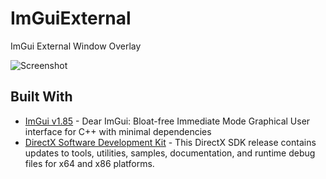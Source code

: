 # ImGuiExternal
ImGui External Window Overlay

![Screenshot](https://i.imgur.com/dtII8pK.png)

## Built With
* [ImGui v1.85](https://github.com/ocornut/imgui) - Dear ImGui: Bloat-free Immediate Mode Graphical User interface for C++ with minimal dependencies
* [DirectX Software Development Kit](https://www.microsoft.com/en-us/download/details.aspx?id=6812) - This DirectX SDK release contains updates to tools, utilities, samples, documentation, and runtime debug files for x64 and x86 platforms.
